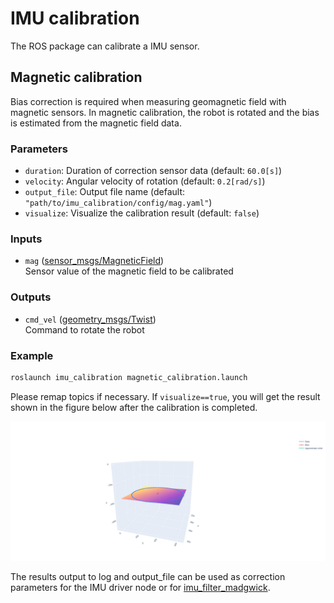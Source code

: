 # IMU calibration

The ROS package can calibrate a IMU sensor.

## Magnetic calibration

Bias correction is required when measuring geomagnetic field with magnetic sensors.
In magnetic calibration, the robot is rotated and the bias is estimated from the magnetic field data.

### Parameters

- `duration`: Duration of correction sensor data (default: `60.0[s]`)
- `velocity`: Angular velocity of rotation (default: `0.2[rad/s]`)
- `output_file`: Output file name (default: `"path/to/imu_calibration/config/mag.yaml"`)
- `visualize`: Visualize the calibration result (default: `false`)

### Inputs

- `mag` ([sensor_msgs/MagneticField](http://docs.ros.org/api/sensor_msgs/html/msg/MagneticField.html))  
    Sensor value of the magnetic field to be calibrated

### Outputs

- `cmd_vel` ([geometry_msgs/Twist](http://docs.ros.org/api/geometry_msgs/html/msg/Twist.html))  
    Command to rotate the robot

### Example

```bash
roslaunch imu_calibration magnetic_calibration.launch
```

Please remap topics if necessary.
If `visualize==true`, you will get the result shown in the figure below after the calibration is completed.

![calibration_result](.readme/magnetic_calibration_result.png)

The results output to log and output_file can be used as correction parameters for the IMU driver node or for [imu_filter_madgwick](http://wiki.ros.org/imu_filter_madgwick).
